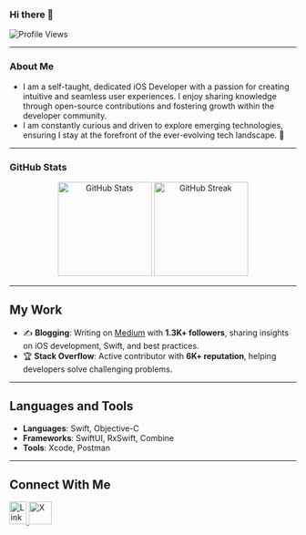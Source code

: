 ### Hi there 👋

<p align="left">
  <img src="https://komarev.com/ghpvc/?username=anscoder&label=Profile%20views&color=0e75b6&style=flat" alt="Profile Views" />
</p>

---

### About Me 

- I am a self-taught, dedicated iOS Developer with a passion for creating intuitive and seamless user experiences. I enjoy sharing knowledge through open-source contributions and fostering growth within the developer community.
- I am constantly curious and driven to explore emerging technologies, ensuring I stay at the forefront of the ever-evolving tech landscape. 🌱

---

### GitHub Stats  

<p align="center">
  <img src="https://github-readme-stats.vercel.app/api?username=ANSCoder&show_icons=true&theme=radical" alt="GitHub Stats" height="165" />
  <img src="https://github-readme-streak-stats.herokuapp.com/?user=ANSCoder&theme=radical" alt="GitHub Streak" height="165" />
</p>

---

## My Work  

- ✍️ **Blogging**: Writing on [Medium](https://medium.com/@nimjea) with **1.3K+ followers**, sharing insights on iOS development, Swift, and best practices.  
- 🏆 **Stack Overflow**: Active contributor with **6K+ reputation**, helping developers solve challenging problems.  

---

## Languages and Tools  

- **Languages**: Swift, Objective-C  
- **Frameworks**: SwiftUI, RxSwift, Combine   
- **Tools**: Xcode, Postman  

---

## Connect With Me  

<p align="left">
  <a href="https://www.linkedin.com/in/anand-nimje-a90b9182/" target="_blank">
    <img src="https://cdn.jsdelivr.net/gh/devicons/devicon/icons/linkedin/linkedin-original.svg" alt="LinkedIn" height="40" width="30" />
  </a>
  <a href="https://x.com/anand8402" target="_blank">
    <img src="https://img.icons8.com/?size=100&id=yoQabS8l0qpr&format=png&color=000000" alt="X" height="40" width="40" />
  </a>
</p>

